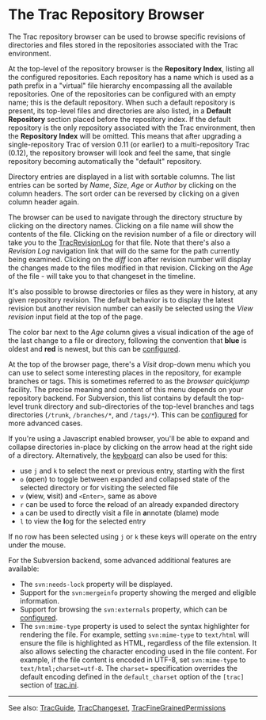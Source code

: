 # The Trac Repository Browser


The Trac repository browser can be used to browse specific revisions of directories and files stored in the repositories associated with the Trac environment.


At the top-level of the repository browser is the **Repository Index**, listing all the configured repositories. 
Each repository has a name which is used as a path prefix in a "virtual" file hierarchy encompassing all the available repositories.
One of the repositories can be configured with an empty name; this is the default repository. When such a default repository is present, its top-level files and directories are also listed, in a **Default Repository** section placed before the repository index. If the default repository is the only repository associated with the Trac environment, then the **Repository Index** will be omitted. This means that after upgrading a single-repository Trac of version 0.11 (or earlier) to a multi-repository Trac (0.12), the repository browser will look and feel the same, that single repository becoming automatically the "default" repository.


Directory entries are displayed in a list with sortable columns. The list entries can be sorted by *Name*, *Size*, *Age* or *Author* by clicking on the column headers. The sort order can be reversed by clicking on a given column header again.


The browser can be used to navigate through the directory structure by clicking on the directory names. 
Clicking on a file name will show the contents of the file. 
Clicking on the revision number of a file or directory will take you to the [TracRevisionLog](trac-revision-log) for that file.
Note that there's also a *Revision Log* navigation link that will do the same for the path currently being examined.
Clicking on the *diff* icon after revision number will display the changes made to the files modified in that revision.
Clicking on the *Age* of the file - will take you to that changeset in the timeline.


It's also possible to browse directories or files as they were in history, at any given repository revision. The default behavior is to display the latest revision but another revision number can easily be selected using the *View revision* input field at the top of the page.


The color bar next to the *Age* column gives a visual indication of the age of the last change to a file or directory, following the convention that **blue** is oldest and **red** is newest, but this can be [configured](trac-ini#).


At the top of the browser page, there's a *Visit* drop-down menu which you can use to select some interesting places in the repository, for example branches or tags. 
This is sometimes referred to as the *browser quickjump* facility.
The precise meaning and content of this menu depends on your repository backend.
For Subversion, this list contains by default the top-level trunk directory and sub-directories of the top-level branches and tags directories (`/trunk`, `/branches/*`, and `/tags/*`). This can be [configured](trac-ini#) for more advanced cases.


If you're using a Javascript enabled browser, you'll be able to expand and collapse directories in-place by clicking on the arrow head at the right side of a directory. Alternatively, the [ keyboard](http://trac.edgewall.org/intertrac/TracAccessibility) can also be used for this: 

- use `j` and `k` to select the next or previous entry, starting with the first
- `o` (**o**pen) to toggle between expanded and collapsed state of the selected 
  directory or for visiting the selected file 
- `v` (**v**iew, **v**isit) and `<Enter>`, same as above
- `r` can be used to force the **r**eload of an already expanded directory
- `a` can be used to directly visit a file in **a**nnotate (blame) mode
- `l` to view the **l**og for the selected entry


If no row has been selected using `j` or `k` these keys will operate on the entry under the mouse.


For the Subversion backend, some advanced additional features are available:

- The `svn:needs-lock` property will be displayed.
- Support for the `svn:mergeinfo` property showing the merged and eligible information.
- Support for browsing the `svn:externals` property, which can be [configured](trac-ini#).
- The `svn:mime-type` property is used to select the syntax highlighter for rendering the file. For example, setting `svn:mime-type` to `text/html` will ensure the file is highlighted as HTML, regardless of the file extension. It also allows selecting the character encoding used in the file content. For example, if the file content is encoded in UTF-8, set `svn:mime-type` to `text/html;charset=utf-8`. The `charset=` specification overrides the default encoding defined in the `default_charset` option of the `[trac]` section of [trac.ini](trac-ini#).

---



See also: [TracGuide](trac-guide), [TracChangeset](trac-changeset), [TracFineGrainedPermissions](trac-fine-grained-permissions)


